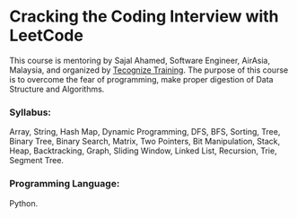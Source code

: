 # Cracking the Coding Interview with LeetCode
This course is mentoring by Sajal Ahamed, Software Engineer, AirAsia, Malaysia, and organized by [Tecognize Training](https://www.linkedin.com/company/tecognize-training/).
The purpose of this course is to overcome the fear of programming, make proper digestion of Data Structure and Algorithms.

### Syllabus:
Array, String, Hash Map, Dynamic Programming, DFS, BFS, Sorting, Tree, Binary Tree, Binary Search, Matrix, Two Pointers, Bit Manipulation, Stack, Heap, Backtracking, Graph, Sliding Window, Linked List, Recursion, Trie, Segment Tree.

### Programming Language:
Python.
